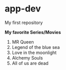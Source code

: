 # app-dev
My first repository


 **My favorite Series/Movies**
1. MR Queen
2. Legend of the blue sea
3. Love in the moonlight
4. Alchemy Souls
5. All of us are dead
